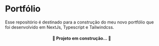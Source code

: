 # Portfólio

<p>Esse repositório é destinado para a construção do meu novo portfólio que foi desenvolvido em NextJs, Typescript e Tailwindcss.</p>

<h4 align="center">🚧 Projeto em construção...  🚧</h4>

